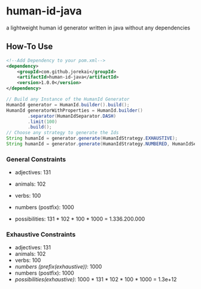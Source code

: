 # human-id-java

a lightweight human id generator written in java without any dependencies

## How-To Use
   
```xml
<!--Add Dependency to your pom.xml-->
<dependency>
    <groupId>com.github.jorekai</groupId>
    <artifactId>human-id-java</artifactId>
    <version>1.0.0</version>
</dependency>
```
```java
// Build any Instance of the HumanId Generator
HumanId generator = HumanId.builder().build();
HumanId generatorWithProperties = HumanId.builder()
        .separator(HumanIdSeparator.DASH)
        .limit(100)
        .build();
// Choose any strategy to generate the Ids
String humanId = generator.generate(HumanIdStrategy.EXHAUSTIVE);
String humanId = generator.generate(HumanIdStrategy.NUMBERED, HumanIdSeparator.DASH);
```


### General Constraints

- adjectives: 131
- animals: 102
- verbs: 100
- numbers (postfix): 1000

- possibilities: 131 * 102 * 100 * 1000 = 1.336.200.000

### Exhaustive Constraints

- adjectives: 131
- animals: 102
- verbs: 100
- _numbers (prefix(exhaustive))_: 1000
- numbers (postfix): 1000
- _possibilities(exhaustive)_: 1000 * 131 * 102 * 100 * 1000 = 1.3e+12
